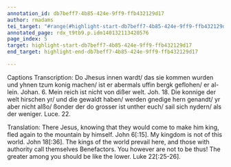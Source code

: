 ```yaml
---
annotation_id: db7beff7-4b85-424e-9ff9-ffb432129d17
author: rmadams
tei_target: "#range(#highlight-start-db7beff7-4b85-424e-9ff9-ffb432129d17, #highlight-end-db7beff7-4b85-424e-9ff9-ffb432129d17)"
annotated_page: rdx_t9tb9.p.idm140132113420576
page_index: 5
target: highlight-start-db7beff7-4b85-424e-9ff9-ffb432129d17
end_target: highlight-end-db7beff7-4b85-424e-9ff9-ffb432129d17

---
```

Captions
Transcription: Do Jhesus innen wardt/ das sie kommen wurden und yhnen tzum
konig machen/ ist er abermals uffin bergk geflohen/ er al-lein. Johan. 6. Mein reich ist nicht von dißer welt. Joh. 18. Die konnige der welt
hirschen yr/ und die gewaldt haben/ werden gnedige hern genandt/ yr
aber nicht alßo/ ßonder der do grosser ist unther euch/ sail sich
nydern/ als der weniger. Luce. 22.

Translation: There Jesus, knowing that they would come to make him king, fled again
to the mountain by himself. John 6[:15]. My kingdom is not of this world.
John 18[:36]. The kings of the world prevail here, and those with
authority call themselves Benefactors. You however are not to be thus!
The greater among you should be like the lower. Luke 22[:25-26].
